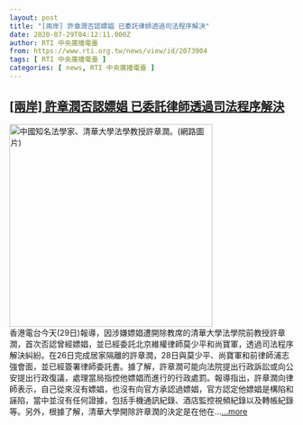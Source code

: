 ```yaml
---
layout: post
title: "[兩岸] 許章潤否認嫖娼 已委託律師透過司法程序解決"
date: 2020-07-29T04:12:11.000Z
author: RTI 中央廣播電臺
from: https://www.rti.org.tw/news/view/id/2073904
tags: [ RTI 中央廣播電臺 ]
categories: [ news, RTI 中央廣播電臺 ]
---
```

<!--1595995931000-->
[[兩岸] 許章潤否認嫖娼 已委託律師透過司法程序解決](https://www.rti.org.tw/news/view/id/2073904)
------

<div>
<img src="https://static.rti.org.tw/assets/thumbnails/2019/04/01/e63afd0279a28ec866808dcd86d5759f.jpg" width="360" alt="中國知名法學家、清華大學法學教授許章潤。(網路圖片)" title="中國知名法學家、清華大學法學教授許章潤。(網路圖片)"><br>香港電台今天(29日)報導，因涉嫌嫖娼遭開除教席的清華大學法學院前教授許章潤，首次否認曾經嫖娼，並已經委託北京維權律師莫少平和尚寶軍，透過司法程序解決糾紛。在26日完成居家隔離的許章潤，28日與莫少平、尚寶軍和前律師浦志強會面，並已經簽署律師委託書。據了解，許章潤可能向法院提出行政訴訟或向公安提出行政復議，處理當局指控他嫖娼而進行的行政處罰。報導指出，許章潤向律師表示，自己從來沒有嫖娼，也沒有向官方承認過嫖娼，官方認定他嫖娼是構陷和誣陷，當中並沒有任何證據，包括手機通訊紀錄、酒店監控視頻紀錄以及轉帳紀錄等。另外，根據了解，清華大學開除許章潤的決定是在他在...<a target="_blank" href="https://www.rti.org.tw/news/view/id/2073904">...more</a>
</div>
